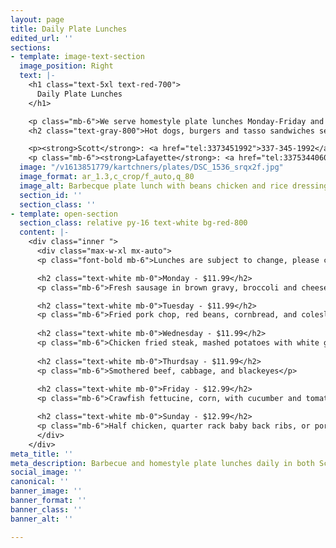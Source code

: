```yaml
---
layout: page
title: Daily Plate Lunches
edited_url: ''
sections:
- template: image-text-section
  image_position: Right
  text: |-
    <h1 class="text-5xl text-red-700">
      Daily Plate Lunches
    </h1>

    <p class="mb-6">We serve homestyle plate lunches Monday-Friday and a barbecue plate lunch on Sunday. Call our store to place orders in advance as they sell out quickly. <em>Orders cannot be placed online.</em></p>
    <h2 class="text-gray-800">Hot dogs, burgers and tasso sandwiches served daily</h2>

    <p><strong>Scott</strong>: <a href="tel:3373451992">337-345-1992</a></p>
    <p class="mb-6"><strong>Lafayette</strong>: <a href="tel:3375344060">337-534-4060</a></p>
  image: "/v1613851779/kartchners/plates/DSC_1536_srqx2f.jpg"
  image_format: ar_1.3,c_crop/f_auto,q_80
  image_alt: Barbecque plate lunch with beans chicken and rice dressing
  section_id: ''
  section_class: ''
- template: open-section
  section_class: relative py-16 text-white bg-red-800
  content: |-
    <div class="inner ">
      <div class="max-w-xl mx-auto">
      <p class="font-bold mb-6">Lunches are subject to change, please call in advance</p>

      <h2 class="text-white mb-0">Monday - $11.99</h2>
      <p class="mb-6">Fresh sausage in brown gravy, broccoli and cheese, corn, and dinner roll</p>

      <h2 class="text-white mb-0">Tuesday - $11.99</h2>
      <p class="mb-6">Fried pork chop, red beans, cornbread, and coleslaw</p>
      
      <h2 class="text-white mb-0">Wednesday - $11.99</h2>
      <p class="mb-6">Chicken fried steak, mashed potatoes with white gravy, and green bean casserole</p>
      
      <h2 class="text-white mb-0">Thurdsay - $11.99</h2>
      <p class="mb-6">Smothered beef, cabbage, and blackeyes</p>
      
      <h2 class="text-white mb-0">Friday - $12.99</h2>
      <p class="mb-6">Crawfish fettucine, corn, with cucumber and tomato salad</p>

      <h2 class="text-white mb-0">Sunday - $12.99</h2>
      <p class="mb-6">Half chicken, quarter rack baby back ribs, or pork steak with rice dressing, potato salad, baked beans, and dinner roll</p>
      </div>
    </div>
meta_title: ''
meta_description: Barbecue and homestyle plate lunches daily in both Scott and Lafayette. Call to order in advance.
social_image: ''
canonical: ''
banner_image: ''
banner_format: ''
banner_class: ''
banner_alt: ''

---
```

